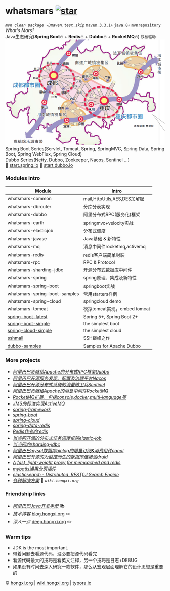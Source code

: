 # whatsmars [![star](https://gitee.com/javahongxi/whatsmars/badge/star.svg?theme=dark)](https://gitee.com/javahongxi/whatsmars)
*`mvn clean package -Dmaven.test.skip`* [`maven 3.3.1+`](http://maven.apache.org/download.cgi) [`java 8+`](http://www.oracle.com/technetwork/java/javase/downloads) [`mvnrepository`](http://mvn.hongxi.org)
<br>*What's Mars?*
<br>Java生态研究(**Spring Boot**🔥 + **Redis**🔥 + **Dubbo**🔥 + **RocketMQ**🔥) `双核驱动`
<br>![dk](DoubleKernel.png)
<br>Spring Boot Series(Servlet, Tomcat, Spring, SpringMVC, Spring Data, Spring Boot, Spring WebFlux, Spring Cloud)
<br>Dubbo Series(Netty, Dubbo, Zookeeper, Nacos, Sentinel ...)
<br>👻 [start.spring.io](https://start.spring.io) 👻 [start.dubbo.io](http://start.dubbo.io)

### Modules intro
Module | Intro
------ | ------
whatsmars-common | mail,HttpUtils,AES,DES加解密
whatsmars-dbrouter | 分库分表实现
whatsmars-dubbo | 阿里分布式RPC(服务化)框架
whatsmars-earth | springmvc+velocity实战
whatsmars-elasticjob | 分布式调度
whatsmars-javase | Java基础 & 新特性
whatsmars-mq | 消息中间件rocketmq,activemq
whatsmars-redis | redis客户端简单封装
whatsmars-rpc | RPC & Protocol
whatsmars-sharding-jdbc | 开源分布式数据库中间件
whatsmars-spring | spring原理、集成及新特性
whatsmars-spring-boot | springboot实战
whatsmars-spring-boot-samples | 常用starters样例
whatsmars-spring-cloud | springcloud demo
whatsmars-tomcat | 模拟tomcat实现，embed tomcat
[spring-boot-latest](https://github.com/javahongxi/spring-boot-latest) | Spring 5+, Spring Boot 2+
[spring-boot-simple](https://github.com/javahongxi/spring-boot-simple) | the simplest boot
[spring-cloud-simple](https://github.com/javahongxi/spring-cloud-simple) | the simplest cloud
[sshmall](https://github.com/javahongxi/sshmall) | SSH巅峰之作
[dubbo-samples](https://github.com/javahongxi/dubbo-samples) | Samples for Apache Dubbo

### More projects
- [*阿里巴巴贡献给Apache的分布式RPC框架Dubbo*](https://github.com/alibaba/dubbo)
- [*阿里巴巴开源服务发现、配置及治理平台Nacos*](https://github.com/alibaba/nacos)
- [*阿里巴巴开源分布式系统的流量防卫兵Sentinel*](https://github.com/alibaba/Sentinel)
- [*阿里巴巴贡献给Apache的消息中间件RocketMQ*](https://github.com/apache/rocketmq)
- [*RocketMQ扩展，包括console,docker,multi-language等*](https://github.com/apache/rocketmq-externals)
- [*JMS的标准实现ActiveMQ*](https://github.com/apache/activemq)
- [*spring-framework*](https://github.com/spring-projects/spring-framework)
- [*spring-boot*](https://github.com/spring-projects/spring-boot)
- [*spring-cloud*](https://github.com/spring-cloud/spring-cloud-netflix)
- [*spring-data-redis*](https://github.com/spring-projects/spring-data-redis)
- [*Redis作者的redis*](https://github.com/antirez/redis)
- [*当当网开源的分布式任务调度框架elastic-job*](https://github.com/elasticjob/elastic-job)
- [*当当网的sharding-jdbc*](https://github.com/shardingjdbc/sharding-jdbc)
- [*阿里巴巴mysql数据库binlog的增量订阅&消费组件canal*](https://github.com/alibaba/canal)
- [*阿里巴巴开源的为监控而生的数据库连接池druid*](https://github.com/alibaba/druid)
- [*A fast, light-weight proxy for memcached and redis*](https://github.com/twitter/twemproxy)
- [*mybatis通用分页插件*](https://github.com/pagehelper/Mybatis-PageHelper)
- [*elasticsearch - Distributed, RESTful Search Engine*](https://github.com/elastic/elasticsearch)
- [*各种解决方案*](https://github.com/javahongxi/whatsmars/wiki/%E5%90%84%E7%A7%8D%E8%A7%A3%E5%86%B3%E6%96%B9%E6%A1%88) 🐾 *`wiki.hongxi.org`*

### Friendship links
- [*阿里巴巴Java开发手册*](https://github.com/alibaba/Alibaba-Java-Coding-Guidelines) 📚
- *技术博客* [blog.hongxi.org](http://blog.hongxi.org) ✏️
- *深入一点* [deep.hongxi.org](http://deep.hongxi.org) ✏️

### Warm tips
- JDK is the most important.
- 带着问题去看源代码，没必要把源代码看完
- 看源代码最大的技巧是看英文注释，另一个技巧是日志+DEBUG
- 如果没有时间去深入研究一款软件，那么从宏观层面理解它的设计思想是重要的

&copy; [hongxi.org](http://hongxi.org) | [wiki.hongxi.org](http://wiki.hongxi.org) | [typora.io](https://typora.io)

